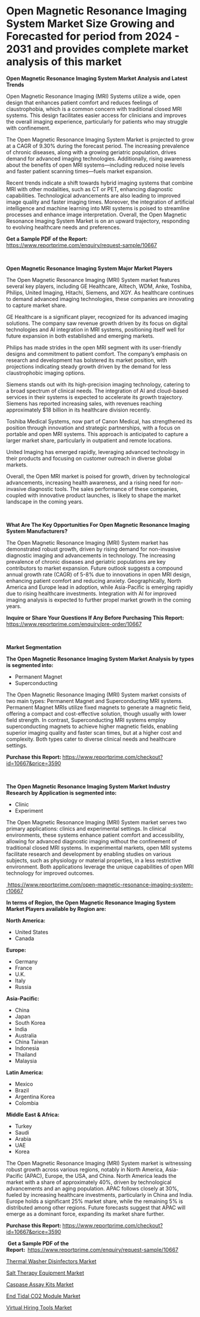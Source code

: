 <p><h1>Open Magnetic Resonance Imaging System Market Size Growing and Forecasted for period from 2024 - 2031 and provides complete market analysis of this market</h1></p><p><strong>Open Magnetic Resonance Imaging System Market Analysis and Latest Trends</strong></p>
<p><p>Open Magnetic Resonance Imaging (MRI) Systems utilize a wide, open design that enhances patient comfort and reduces feelings of claustrophobia, which is a common concern with traditional closed MRI systems. This design facilitates easier access for clinicians and improves the overall imaging experience, particularly for patients who may struggle with confinement.</p><p>The Open Magnetic Resonance Imaging System Market is projected to grow at a CAGR of 9.30% during the forecast period. The increasing prevalence of chronic diseases, along with a growing geriatric population, drives demand for advanced imaging technologies. Additionally, rising awareness about the benefits of open MRI systems—including reduced noise levels and faster patient scanning times—fuels market expansion. </p><p>Recent trends indicate a shift towards hybrid imaging systems that combine MRI with other modalities, such as CT or PET, enhancing diagnostic capabilities. Technological advancements are also leading to improved image quality and faster imaging times. Moreover, the integration of artificial intelligence and machine learning into MRI systems is poised to streamline processes and enhance image interpretation. Overall, the Open Magnetic Resonance Imaging System Market is on an upward trajectory, responding to evolving healthcare needs and preferences.</p></p>
<p><strong>Get a Sample PDF of the Report:&nbsp;</strong> <a href="https://www.reportprime.com/enquiry/request-sample/10667?utm_campaign=16&utm_medium=2&utm_source=Github&utm_content=ia&utm_term=02102024&utm_id=open-magnetic-resonance-imaging-system">https://www.reportprime.com/enquiry/request-sample/10667</a></p>
<p>&nbsp;</p>
<p><strong>Open Magnetic Resonance Imaging System Major Market Players</strong></p>
<p><p>The Open Magnetic Resonance Imaging (MRI) System market features several key players, including GE Healthcare, Alltech, WDM, Anke, Toshiba, Philips, United Imaging, Hitachi, Siemens, and XGY. As healthcare continues to demand advanced imaging technologies, these companies are innovating to capture market share.</p><p>GE Healthcare is a significant player, recognized for its advanced imaging solutions. The company saw revenue growth driven by its focus on digital technologies and AI integration in MRI systems, positioning itself well for future expansion in both established and emerging markets.</p><p>Philips has made strides in the open MRI segment with its user-friendly designs and commitment to patient comfort. The company’s emphasis on research and development has bolstered its market position, with projections indicating steady growth driven by the demand for less claustrophobic imaging options.</p><p>Siemens stands out with its high-precision imaging technology, catering to a broad spectrum of clinical needs. The integration of AI and cloud-based services in their systems is expected to accelerate its growth trajectory. Siemens has reported increasing sales, with revenues reaching approximately $18 billion in its healthcare division recently.</p><p>Toshiba Medical Systems, now part of Canon Medical, has strengthened its position through innovation and strategic partnerships, with a focus on portable and open MRI systems. This approach is anticipated to capture a larger market share, particularly in outpatient and remote locations.</p><p>United Imaging has emerged rapidly, leveraging advanced technology in their products and focusing on customer outreach in diverse global markets. </p><p>Overall, the Open MRI market is poised for growth, driven by technological advancements, increasing health awareness, and a rising need for non-invasive diagnostic tools. The sales performance of these companies, coupled with innovative product launches, is likely to shape the market landscape in the coming years.</p></p>
<p>&nbsp;</p>
<p><strong>What Are The Key Opportunities For Open Magnetic Resonance Imaging System Manufacturers?</strong></p>
<p><p>The Open Magnetic Resonance Imaging (MRI) System market has demonstrated robust growth, driven by rising demand for non-invasive diagnostic imaging and advancements in technology. The increasing prevalence of chronic diseases and geriatric populations are key contributors to market expansion. Future outlook suggests a compound annual growth rate (CAGR) of 5-8% due to innovations in open MRI design, enhancing patient comfort and reducing anxiety. Geographically, North America and Europe lead in adoption, while Asia-Pacific is emerging rapidly due to rising healthcare investments. Integration with AI for improved imaging analysis is expected to further propel market growth in the coming years.</p></p>
<p><strong>Inquire or Share Your Questions If Any Before Purchasing This Report:</strong> <a href="https://www.reportprime.com/enquiry/pre-order/10667?utm_campaign=16&utm_medium=2&utm_source=Github&utm_content=ia&utm_term=02102024&utm_id=open-magnetic-resonance-imaging-system">https://www.reportprime.com/enquiry/pre-order/10667</a></p>
<p>&nbsp;</p>
<p><strong>Market Segmentation</strong></p>
<p><strong>The Open Magnetic Resonance Imaging System Market Analysis by types is segmented into:</strong></p>
<p><ul><li>Permanent Magnet</li><li>Superconducting</li></ul></p>
<p><p>The Open Magnetic Resonance Imaging (MRI) System market consists of two main types: Permanent Magnet and Superconducting MRI systems. Permanent Magnet MRIs utilize fixed magnets to generate a magnetic field, offering a compact and cost-effective solution, though usually with lower field strength. In contrast, Superconducting MRI systems employ superconducting magnets to achieve higher magnetic fields, enabling superior imaging quality and faster scan times, but at a higher cost and complexity. Both types cater to diverse clinical needs and healthcare settings.</p></p>
<p><strong>Purchase this Report:&nbsp;</strong><a href="https://www.reportprime.com/checkout?id=10667&price=3590&utm_campaign=16&utm_medium=2&utm_source=Github&utm_content=ia&utm_term=02102024&utm_id=open-magnetic-resonance-imaging-system">https://www.reportprime.com/checkout?id=10667&price=3590</a></p>
<p>&nbsp;</p>
<p><strong>The Open Magnetic Resonance Imaging System Market Industry Research by Application is segmented into:</strong></p>
<p><ul><li>Clinic</li><li>Experiment</li></ul></p>
<p><p>The Open Magnetic Resonance Imaging (MRI) System market serves two primary applications: clinics and experimental settings. In clinical environments, these systems enhance patient comfort and accessibility, allowing for advanced diagnostic imaging without the confinement of traditional closed MRI systems. In experimental markets, open MRI systems facilitate research and development by enabling studies on various subjects, such as physiology or material properties, in a less restrictive environment. Both applications leverage the unique capabilities of open MRI technology for improved outcomes.</p></p>
<p><a href="https://www.reportprime.com/open-magnetic-resonance-imaging-system-r10667?utm_campaign=16&utm_medium=2&utm_source=Github&utm_content=ia&utm_term=02102024&utm_id=open-magnetic-resonance-imaging-system">&nbsp;https://www.reportprime.com/open-magnetic-resonance-imaging-system-r10667</a></p>
<p><strong>In terms of Region, the Open Magnetic Resonance Imaging System Market Players available by Region are:</strong></p>
<p>
    <p> <strong> North America: </strong>
        <ul>
            <li>United States</li>
            <li>Canada</li>
        </ul>
        </p> 
    <p> <strong> Europe: </strong>
        <ul>
            <li>Germany</li>
            <li>France</li>
            <li>U.K.</li>
            <li>Italy</li>
            <li>Russia</li>
        </ul>
        </p> 
    <p> <strong> Asia-Pacific: </strong>
        <ul>
            <li>China</li>
            <li>Japan</li>
            <li>South Korea</li>
            <li>India</li>
            <li>Australia</li>
            <li>China Taiwan</li>
            <li>Indonesia</li>
            <li>Thailand</li>
            <li>Malaysia</li>
        </ul>
        </p> 
    <p> <strong> Latin America: </strong>
        <ul>
            <li>Mexico</li>
            <li>Brazil</li>
            <li>Argentina Korea</li>
            <li>Colombia</li>
        </ul>
        </p> 
    <p> <strong> Middle East & Africa: </strong>
        <ul>
            <li>Turkey</li>
            <li>Saudi</li>
            <li>Arabia</li>
            <li>UAE</li>
            <li>Korea</li>
        </ul>
    </p>
    </p>
<p><p>The Open Magnetic Resonance Imaging (MRI) System market is witnessing robust growth across various regions, notably in North America, Asia-Pacific (APAC), Europe, the USA, and China. North America leads the market with a share of approximately 40%, driven by technological advancements and an aging population. APAC follows closely at 30%, fueled by increasing healthcare investments, particularly in China and India. Europe holds a significant 25% market share, while the remaining 5% is distributed among other regions. Future forecasts suggest that APAC will emerge as a dominant force, expanding its market share further.</p></p>
<p><strong>Purchase this Report: </strong><a href="https://www.reportprime.com/checkout?id=10667&price=3590&utm_campaign=16&utm_medium=2&utm_source=Github&utm_content=ia&utm_term=02102024&utm_id=open-magnetic-resonance-imaging-system">https://www.reportprime.com/checkout?id=10667&price=3590</a></p>
<p>&nbsp;<strong>Get a Sample PDF of the Report:&nbsp;&nbsp;</strong><a href="https://www.reportprime.com/enquiry/request-sample/10667?utm_campaign=16&utm_medium=2&utm_source=Github&utm_content=ia&utm_term=02102024&utm_id=open-magnetic-resonance-imaging-system">https://www.reportprime.com/enquiry/request-sample/10667</a></p>
<p><strong></strong></p>
<p><p><a href="https://issuu.com/reportprime-2/docs/thermal-washer-disinfectors-market-_4847f96426c829?utm_campaign=16&utm_medium=2&utm_source=Github&utm_content=ia&utm_term=02102024&utm_id=open-magnetic-resonance-imaging-system">Thermal Washer Disinfectors Market</a></p><p><a href="https://www.linkedin.com/pulse/salt-therapy-equipment-market-size-growing-cagr-7-report-covers-vq39f?utm_campaign=16&utm_medium=2&utm_source=Github&utm_content=ia&utm_term=02102024&utm_id=open-magnetic-resonance-imaging-system">Salt Therapy Equipment Market</a></p><p><a href="https://github.com/FahadAhmed712/Market-Research-Report-List-1/blob/main/caspase-assay-kits-market.md?utm_campaign=16&utm_medium=2&utm_source=Github&utm_content=ia&utm_term=02102024&utm_id=open-magnetic-resonance-imaging-system">Caspase Assay Kits Market</a></p><p><a href="https://github.com/JosephineMcguire65/Market-Research-Report-List-1/blob/main/end-tidal-co2-module-market.md?utm_campaign=16&utm_medium=2&utm_source=Github&utm_content=ia&utm_term=02102024&utm_id=open-magnetic-resonance-imaging-system">End Tidal CO2 Module Market</a></p><p><a href="https://www.linkedin.com/pulse/navigating-change-virtual-hiring-tools-landscapes-metamorphosis-leosf?utm_campaign=16&utm_medium=2&utm_source=Github&utm_content=ia&utm_term=02102024&utm_id=open-magnetic-resonance-imaging-system">Virtual Hiring Tools Market</a></p></p>